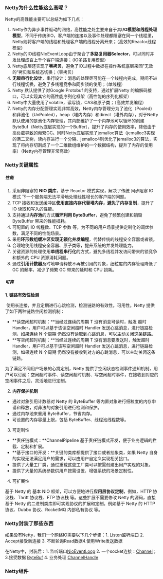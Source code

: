 ### Netty为什么性能这么高呢？

Netty的高性能主要可以总结为如下几点：

1.  Netty作为异步事件驱动的网络，高性能之处主要来自于其**I/O模型和线程处理模型**，不同于传统BIO，客户端的连接以及事件处理都阻塞在同一个线程里，Netty则将客户端的线程和处理客户端的线程分离开来；（高效的Reactor线程模型）
2.  Netty的IO线程NioEventLoop由于聚合了**多路复用器Selector**，可以同时并发处理成百上千个客户端连接；（IO多路复用模型）
3.  Netty底层还实现了**零拷贝**，避免了IO过程中数据在操作系统底层来回”无效的“拷贝和系统态切换；（零拷贝）
4.  **无锁串行化设计**，串行设计：消息的处理尽可能在一个线程内完成，期间不进行线程切换，避免了多线程竞争和同步锁的使用；（单线程）
5.  Netty 默认提供了对Google Protobuf 的支持，通过扩展Netty 的编解码接口，可以实现其它的高性能序列化框架（高性能的序列化框架）
6.  Netty中大量使用了volatile，读写锁，CAS和原子类；（高效并发编程）
7.  Netty的内存分配管理实现非常高效，Netty内存管理分为了池化（Pooled）和非池化（UnPooled），heap（堆内内存）和direct（堆外内存），对于Netty默认使用的是池化内存管理，其内部维护了一个内存池可以循环的创建ByteBuf（Netty底层实现的一个Buffer），提升了内存的使用效率，降低由于高负载导致的频繁GC。同时Netty底层实现了jemalloc算法（jemalloc3实现的满二叉树，读内存进行一个分隔、jemalloc4则优化了jemalloc3的算法，实现了将内存切割成了一个二维数组维护的一个数据结构，提升了内存的使用率）（Netty内存管理非常高效）

### Netty关键属性

##### 性能

1.  采用非阻塞的 **NIO 类库**，基于 Reactor 模式实现，解决了传统 同步阻塞 IO 模式 下一个服务端无法平滑地处理线性增长的客户端的问题。
2.  TCP 接收和发送缓冲区**使用直接内存代替堆内存，避免了内存复制**，提升了 IO 读取和写入的性能。
3.  支持通过**内存池**的方式**循环利用 ByteBuffer**，避免了频繁创建和销毁 ByteBuffer 带来的性能损耗。
4.  可配置的 IO 线程数、TCP 参数 等，为不同的用户场景提供定制化的调优参数，满足不同的性能场景。
5.  采用**环形数组缓冲区实现无锁化并发编程**，代替传统的线程安全容器或者锁。
6.  合理地使用线程安全容器、原子类等，提升系统的并发处理能力。
7.  关键资源的处理使用**单线程串行化**的方式，避免多线程并发访问带来的锁竞争和额外的 CPU 资源消耗问题。
8.  通过**引用计数器**及时地申请释放不再被引用的对象，细粒度的内存管理降低了 GC 的频率，减少了频繁 GC 带来的延时和 CPU 损耗。

##### 可靠

**1. 链路有效性检测**

​	使用长连接，并且定期进行心跳检测，检测链路的有效性，可用性。Netty 提供了如下两种链路空闲检测机制：

*   **读空闲超时机制：**当经过连续的周期 T 没有消息可读时，触发 超时 Handler，用户可以基于该读空闲超时 Handler 发送心跳消息，进行链路检测，如果连续 N 个周期 仍然没有读取到心跳消息，可以主动关闭这条链路。
*   **写空闲超时机制：**当经过连续的周期 T 没有消息要发送时，触发超时 Handler，用户可以基于该写空闲超时 Handler 发送心跳消息，进行链路检测，如果连续 N 个周期 仍然没有接收到对方的心跳消息，可以主动关闭这条链路。

为了满足不同用户场景的心跳定制，Netty 提供了空闲状态检测事件通知机制，用户可以订阅：空闲超时事件、读空闲超时机制、写空闲超时事件，在接收到对应的空闲事件之后，灵活地进行定制。

2.   **内存保护机制** 

*   通过对象引用计数器对 Netty 的 ByteBuffer 等内置对象进行细粒度的内存申请和释放，对非法的对象引用进行检测和保护。
*   通过内存池来重用 ByteBuffer，节省内存。
*   可设置的内存容量上限，包括 ByteBuffer、线程池线程数等。

3.   可定制性

*   **责任链模式：**ChannelPipeline 基于责任链模式开发，便于业务逻辑的拦截、定制和扩展。
*   **基于接口的开发：**关键的类库都提供了接口或者抽象类，如果 Netty 自身的实现无法满足用户的需求，可以由用户自定义实现相关接口。
*   提供了大量工厂类，通过重载这些工厂类可以按需创建出用户实现的对象。
*   提供了大量的系统参数供用户按需设置，增强系统的场景定制性。

4.   可扩展性



基于 Netty 的 基本 NIO 框架，可以方便地进行**应用层协议定制**，例如，HTTP 协议栈、Thrift 协议栈、FTP 协议栈 等。这些扩展不需要修改 Netty 的源码，直接基于 Netty 的二进制类库即可实现协议的扩展和定制。例如基于 Netty 的 HTTP 协议、Dubbo 协议、RocketMQ 内部私有协议 等。

### Netty封装了那些东西

如果没有Netty，我们一个网络IO需要以下几个步骤：1. Listen监听端口 2. Accept接受新连接 3. 不断轮询Read数据4.使用Write发送数据

在Netty中，封装后：1. 监听端口<u>NioEventLoop</u>  2. 一个socket连接：<u>Channel</u>；3.接受数据 <u>ByteBuf</u> 4. 业务处理 <u>ChannelHandle</u>

### Netty组件

